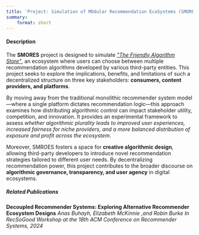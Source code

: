 ```yaml
---
title: 'Project: Simulation of MOdular Recommendation EcoSystems (SMORES)'
summary:
    format: short
---
```


#### Description

The **SMORES** project is designed to simulate [*"The Friendly Algorithm Store"*](https://publicinfrastructure.org/2023/03/29/the-three-legged-stool/), an ecosystem where users can choose between multiple recommendation algorithms developed by various third-party entities. This project seeks to explore the implications, benefits, and limitations of such a decentralized structure on three key stakeholders: **consumers, content providers, and platforms**.

By moving away from the traditional monolithic recommender system model—where a single platform dictates recommendation logic—this approach examines how distributing algorithmic control can impact stakeholder utility, competition, and innovation. It provides an experimental framework to assess *whether algorithmic plurality leads to improved user experiences, increased fairness for niche providers, and a more balanced distribution of exposure and profit across the ecosystem*.

Moreover, SMROES fosters a space for **creative algorithmic design**, allowing third-party developers to introduce novel recommendation strategies tailored to different user needs. By decentralizing recommendation power, this project contributes to the broader discourse on **algorithmic governance, transparency, and user agency** in digital ecosystems.

##### Related Publications

**Decoupled Recommender Systems: Exploring Alternative Recommender Ecosystem Designs**
*Anas Buhayh, Elizabeth McKinnie ,and Robin Burke In RecSoGood Workshop at the 18th ACM Conference on Recommender Systems, 2024*
